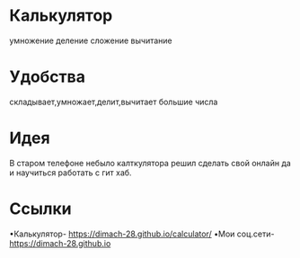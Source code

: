 # Калькулятор
умножение
деление 
сложение
вычитание
# Удобства 
складывает,умножает,делит,вычитает большие числа 
# Идея 
В старом телефоне небыло калткулятора решил сделать свой онлайн да и научиться работать с гит хаб.
# Ссылки
•Калькулятор-
https://dimach-28.github.io/calculator/
•Мои соц.сети-
https://dimach-28.github.io
